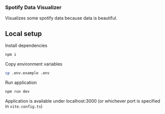 ### Spotify Data Visualizer

Visualizes some spotify data because data is beautiful.

## Local setup

Install dependencies

```bash
npm i
```

Copy environment variables

```bash
cp .env.example .env
```

Run application

```bash
npm run dev
```

Application is available under localhost:3000 (or whichever port is specified in `vite.config.ts`)
